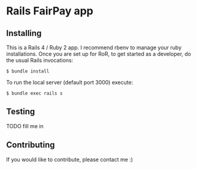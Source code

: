 # Rails FairPay app

## Installing

This is a Rails 4 / Ruby 2 app. I recommend rbenv to manage your ruby installations. Once you are set up for RoR, to get started as a developer, do the usual Rails invocations:

`$ bundle install`

To run the local server (default port 3000) execute:

`$ bundle exec rails s`

## Testing

TODO fill me in

## Contributing

If you would like to contribute, please contact me :)